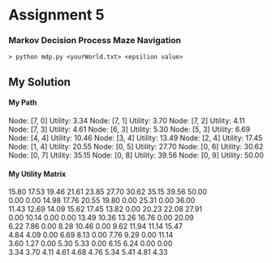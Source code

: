 # Assignment 5
### Markov Decision Process Maze Navigation
```
> python mdp.py <yourWorld.txt> <epsilion value>
```
## My Solution
#### My Path
  Node: [7, 0] Utility: 3.34
  Node: [7, 1] Utility: 3.70
  Node: [7, 2] Utility: 4.11
  Node: [7, 3] Utility: 4.61
  Node: [6, 3] Utility: 5.30
  Node: [5, 3] Utility: 6.69
  Node: [4, 4] Utility: 10.46
  Node: [3, 4] Utility: 13.49
  Node: [2, 4] Utility: 17.45
  Node: [1, 4] Utility: 20.55
  Node: [0, 5] Utility: 27.70
  Node: [0, 6] Utility: 30.62
  Node: [0, 7] Utility: 35.15
  Node: [0, 8] Utility: 39.56
  Node: [0, 9] Utility: 50.00

#### My Utility Matrix
15.80   17.53   19.46   21.61   23.85   27.70   30.62   35.15   39.56   50.00   
0.00    0.00    14.98   17.76   20.55   19.80   0.00    25.31   0.00    36.00   
11.43   12.69   14.09   15.62   17.45   13.82   0.00    20.23   22.08   27.91   
0.00    10.14   0.00    0.00    13.49   10.36   13.26   16.76   0.00    20.09   
6.22    7.86    0.00    8.28    10.46   0.00    9.62    11.94   11.14   15.47   
4.84    4.09    0.00    6.69    8.13    0.00    7.76    9.29    0.00    11.14   
3.60    1.27    0.00    5.30    5.33    0.00    6.15    6.24    0.00    0.00    
3.34    3.70    4.11    4.61    4.68    4.76    5.34    5.41    4.81    4.33    
